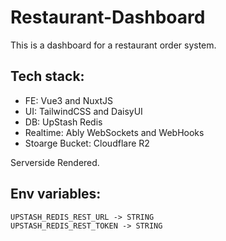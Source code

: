 # Restaurant-Dashboard

This is a dashboard for a restaurant order system.

## Tech stack:
+ FE: Vue3 and NuxtJS
+ UI: TailwindCSS and DaisyUI
+ DB: UpStash Redis
+ Realtime: Ably WebSockets and WebHooks
+ Stoarge Bucket: Cloudflare R2

Serverside Rendered.

## Env variables:
    UPSTASH_REDIS_REST_URL -> STRING
    UPSTASH_REDIS_REST_TOKEN -> STRING

